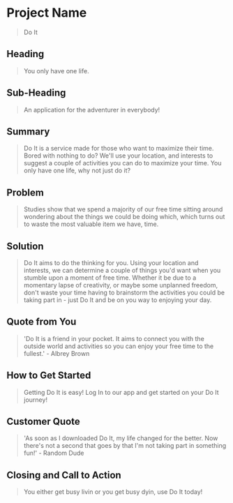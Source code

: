 # Project Name #
  > Do It
 
## Heading ##
  > You only have one life.

## Sub-Heading ##
  > An application for the adventurer in everybody!

## Summary ##
  > Do It is a service made for those who want to maximize their time. Bored with nothing to do? We'll use your location, and interests to suggest a couple of activities you can do to maximize your time. You only have one life, why not just do it? 

## Problem ##
  > Studies show that we spend a majority of our free time sitting around wondering about the things we could be doing which, which turns out to waste the most valuable item we have, time.

## Solution ##
  > Do It aims to do the thinking for you. Using your location and interests, we can determine a couple of things you'd want when you stumble upon a moment of free time.  Whether it be due to a momentary lapse of creativity, or maybe some unplanned freedom, don't waste your time having to brainstorm the activities you could be taking part in - just Do It and be on you way to enjoying your day. 

## Quote from You ##
  > 'Do It is a friend in your pocket. It aims to connect you with the outside world and activities so you can enjoy your free time to the fullest.' - Albrey Brown

## How to Get Started ##
  > Getting Do It is easy! Log In to our app and get started on your Do It journey! 

## Customer Quote ##
  > 'As soon as I downloaded Do It, my life changed for the better. Now there\'s not a second that goes by that I\'m not taking part in something fun!' - Random Dude

## Closing and Call to Action ##
  > You either get busy livin or you get busy dyin, use Do It today!
